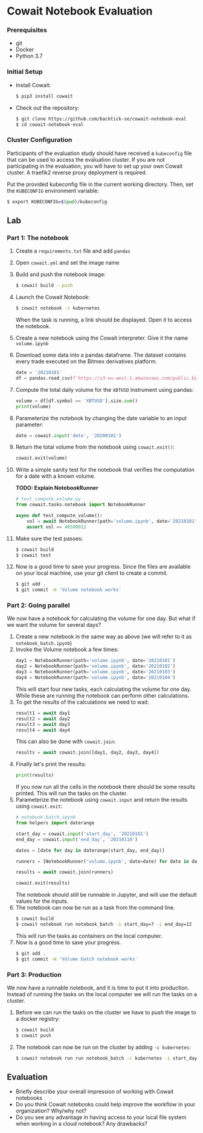 # Cowait Notebook Evaluation

### Prerequisites
- git
- Docker
- Python 3.7

### Initial Setup
- Install Cowait:
  ```bash
  $ pip3 install cowait
  ```
- Check out the repository:
  ```bash
  $ git clone https://github.com/backtick-se/cowait-notebook-eval
  $ cd cowait-notebook-eval
  ```

### Cluster Configuration

Participants of the evaluation study should have received a `kubeconfig` file that can be used to access the evaluation cluster. If you are not participating in the evaluation, you will have to set up your own Cowait cluster. A traefik2 reverse proxy deployment is required.

Put the provided kubeconfig file in the current working directory. Then, set the `KUBECONFIG` environment variable:
```bash
$ export KUBECONFIG=$(pwd)/kubeconfig
```

## Lab

### Part 1: The notebook

1. Create a `requirements.txt` file and add `pandas`
1. Open `cowait.yml` and set the image name
1. Build and push the notebook image:
   ```bash
   $ cowait build --push
   ```
1. Launch the Cowait Notebook: 
   ```bash
   $ cowait notebook -c kubernetes
   ```
   When the task is running, a link should be displayed. Open it to access the notebook.
1. Create a new notebook using the Cowait interpreter. Give it the name `volume.ipynb`
1. Download some data into a pandas dataframe. The dataset contains every trade executed on the Bitmex derivatives platform.
   ```python
   date = '20210101'
   df = pandas.read_csv(f'https://s3-eu-west-1.amazonaws.com/public.bitmex.com/data/trade/{date}.csv.gz')
   ```
1. Compute the total daily volume for the `XBTUSD` instrument using pandas:
   ```python
   volume = df[df.symbol == 'XBTUSD'].size.sum()
   print(volume)
   ```
1. Parameterize the notebook by changing the date variable to an input parameter:
   ```python
   date = cowait.input('date', '20200101')
   ```
1. Return the total volume from the notebook using `cowait.exit()`:
   ```python
   cowait.exit(volume)
   ```
1. Write a simple sanity test for the notebook that verifies the computation for a date with a known volume.
   
   **TODO: Explain NotebookRunner**
   ```python
   # test_compute_volume.py
   from cowait.tasks.notebook import NotebookRunner

   async def test_compute_volume():
       vol = await NotebookRunner(path='volume.ipynb', date='20210101')
       assert vol == 46500012
   ```
1. Make sure the test passes:
   ```bash
   $ cowait build
   $ cowait test
   ```
1. Now is a good time to save your progress. Since the files are available on your local machine, use your git client to create a commit.
   ```bash
   $ git add .
   $ git commit -m 'Volume notebook works'
   ```

### Part 2: Going parallel

We now have a notebook for calculating the volume for one day. But what if we want the volume for several days?

1. Create a new notebook in the same way as above (we will refer to it as `notebook_batch.ipynb`)
2. Invoke the Volume notebook a few times:
   ```python
   day1 = NotebookRunner(path='volume.ipynb', date='20210101')
   day2 = NotebookRunner(path='volume.ipynb', date='20210102')
   day3 = NotebookRunner(path='volume.ipynb', date='20210103')
   day4 = NotebookRunner(path='volume.ipynb', date='20210104')
   ```
   This will start four new tasks, each calculating the volume for one day. While these are running the notebook can perform other calculations.
3. To get the results of the calculations we need to wait:
   ```python
   result1 = await day1
   result2 = await day2
   result3 = await day3
   result4 = await day4
   ```
   This can also be done with `cowait.join`:
   ```python
   results = await cowait.join([day1, day2, day3, day4])
   ```
4. Finally let's print the results:
   ```python
   print(results)
   ```
   If you now run all the cells in the notebook there should be some results printed. This will run the tasks on the cluster.
5. Parameterize the notebook using `cowait.input` and return the results using `cowait.exit`:
   ```python
   # notebook_batch.ipynb
   from helpers import daterange

   start_day = cowait.input('start_day', '20210101')
   end_day = cowait.input('end_day', '20210110')

   dates = [date for day in daterange(start_day, end_day)]
   
   runners = [NotebookRunner('volume.ipynb', date=date) for date in dates]

   results = await cowait.join(runners)

   cowait.exit(results)
   ```
   The notebook should still be runnable in Jupyter, and will use the default values for the inputs. 
6. The notebook can now be run as a task from the command line.
   ```bash
   $ cowait build
   $ cowait notebook run notebook_batch -i start_day=7 -i end_day=12
   ```
   This will run the tasks as containers on the local computer.
7. Now is a good time to save your progress.
   ```bash
   $ git add .
   $ git commit -m 'Volume batch notebook works'
   ```

### Part 3: Production

We now have a runnable notebook, and it is time to put it into production. Instead of running the tasks on the local computer we will run the tasks on a cluster.

1. Before we can run the tasks on the cluster we have to push the image to a docker registry:
   ```bash
   $ cowait build
   $ cowait push
   ```

2. The notebook can now be run on the cluster by adding `-c kubernetes`:
   ```bash
   $ cowait notebook run run notebook_batch -c kubernetes -i start_day=20210201 -i end_day=20210210
   ```

## Evaluation
- Briefly describe your overall impression of working with Cowait notebooks
- Do you think Cowait notebooks could help improve the workflow in your organization? Why/why not? 
- Do you see any advantage in having access to your local file system when working in a cloud notebook? Any drawbacks?
